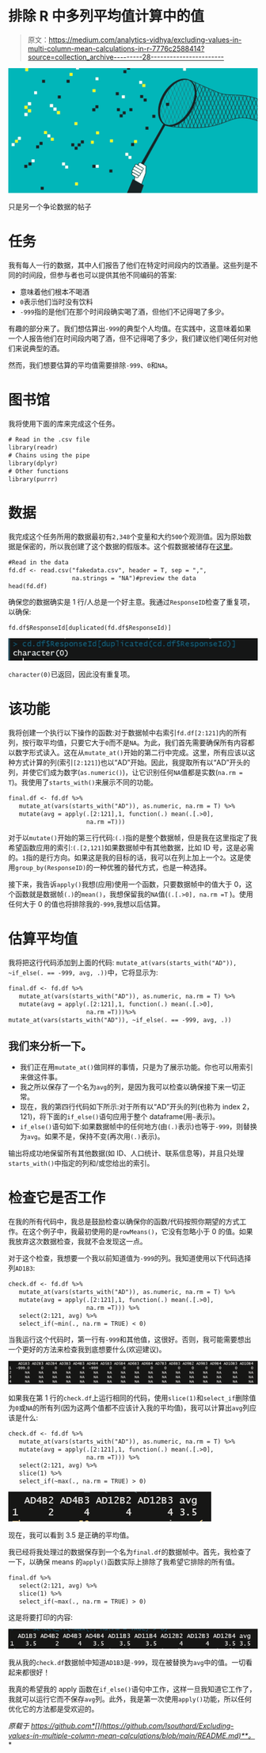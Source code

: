 # 排除 R 中多列平均值计算中的值

> 原文：<https://medium.com/analytics-vidhya/excluding-values-in-multi-column-mean-calculations-in-r-7776c2588414?source=collection_archive---------28----------------------->

![](img/4b1b13d3885d3a27d60d10470aa94f04.png)

只是另一个争论数据的帖子

# 任务

我有每人一行的数据，其中人们报告了他们在特定时间段内的饮酒量。这些列是不同的时间段，但参与者也可以提供其他不同编码的答案:

*   意味着他们根本不喝酒
*   `0`表示他们当时没有饮料
*   `-999`指的是他们在那个时间段确实喝了酒，但他们不记得喝了多少。

有趣的部分来了。我们想估算出`-999`的典型个人均值。在实践中，这意味着如果一个人报告他们在时间段内喝了酒，但不记得喝了多少，我们建议他们喝任何对他们来说典型的酒。

然而，我们想要估算的平均值需要排除`-999`、`0`和`NA`。

# 图书馆

我将使用下面的库来完成这个任务。

```
# Read in the .csv file 
library(readr) 
# Chains using the pipe 
library(dplyr) 
# Other functions 
library(purrr)
```

# 数据

我完成这个任务所用的数据最初有`2,348`个变量和大约`500`个观测值。因为原始数据是保密的，所以我创建了这个数据的假版本。这个假数据被储存在[这里](https://github.com/lsouthard/Excluding-values-in-multiple-column-mean-calculations/blob/main/fakedata.csv)。

```
#Read in the data
fd.df <- read.csv("fakedata.csv", header = T, sep = ",", 
                  na.strings = "NA")#preview the data
head(fd.df)
```

确保您的数据确实是 1 行/人总是一个好主意。我通过`ResponseID`检查了重复项，以确保:

```
fd.df$ResponseId[duplicated(fd.df$ResponseId)]
```

![](img/a650853778c4fdbff3dbe12225b3aa54.png)

`character(0)`已返回，因此没有重复项。

# 该功能

我将创建一个执行以下操作的函数:对于数据帧中右索引`fd.df[2:121]`内的所有列，按行取平均值，只要它大于`0`而不是`NA`。为此，我们首先需要确保所有内容都以数字形式读入。这在从`mutate_at()`开始的第二行中完成。这里，所有应该以这种方式计算的列(索引`[2:121]`)也以“AD”开始。因此，我提取所有以“AD”开头的列，并使它们成为数字(`as.numeric()`)，让它识别任何`NA`值都是实数(`na.rm = T`)。我使用了`starts_with()`来展示不同的功能。

```
final.df <- fd.df %>% 
   mutate_at(vars(starts_with("AD")), as.numeric, na.rm = T) %>%
   mutate(avg = apply(.[2:121],1, function(.) mean(.[.>0], 
                      na.rm =T)))
```

对于以`mutate()`开始的第三行代码:`(.)`指的是整个数据帧，但是我在这里指定了我希望函数应用的索引:`(.[2,121]`如果数据帧中有其他数据，比如 ID 号，这是必需的。`1`指的是行方向。如果这是我的目标的话，我可以在列上加上一个`2`。这是使用`group_by(ResponseID)`的一种优雅的替代方式，也是一种选择。

接下来，我告诉`apply()`我想(应用)使用一个函数，只要数据帧中的值大于 0，这个函数就是数据帧`(.)`的`mean()`，我想保留我的`NA`值(`(.[.>0], na.rm =T` )。使用任何大于 0 的值也将排除我的`-999`,我想以后估算。

# 估算平均值

我将把这行代码添加到上面的代码: `mutate_at(vars(starts_with("AD")), ~if_else(. == -999, avg, .))`中，它将显示为:

```
final.df <- fd.df %>% 
   mutate_at(vars(starts_with("AD")), as.numeric, na.rm = T) %>% 
   mutate(avg = apply(.[2:121],1, function(.) mean(.[.>0], 
                      na.rm =T)))%>% 
mutate_at(vars(starts_with("AD")), ~if_else(. == -999, avg, .))
```

## 我们来分析一下。

*   我们正在用`mutate_at()`做同样的事情，只是为了展示功能。你也可以用索引来做这件事。
*   我之所以保存了一个名为`avg`的列，是因为我可以检查以确保接下来一切正常。
*   现在，我的第四行代码如下所示:对于所有以“AD”开头的列(也称为 index 2，121)，将下面的`if_else()`语句应用于整个 dataframe(用`~`表示)。
*   `if_else()`语句如下:如果数据帧中的任何地方(由`(.)`表示)也等于`-999`，则替换为`avg`。如果不是，保持不变(再次用`(.)`表示)。

输出将成功地保留所有其他数据(如 ID、人口统计、联系信息等)，并且只处理`starts_with()`中指定的列和/或您给出的索引。

# 检查它是否工作

在我的所有代码中，我总是鼓励检查以确保你的函数/代码按照你期望的方式工作。在这个例子中，我最初使用的是`rowMeans()`，它没有忽略小于 0 的值。如果我放弃这次数据检查，我就不会发现这一点。

对于这个检查，我想要一个我以前知道值为`-999`的列。我知道使用以下代码选择列`AD1B3`:

```
check.df <- fd.df %>% 
   mutate_at(vars(starts_with("AD")), as.numeric, na.rm = T) %>% 
   mutate(avg = apply(.[2:121],1, function(.) mean(.[.>0], 
                      na.rm =T))) %>% 
   select(2:121, avg) %>% 
   select_if(~min(., na.rm = TRUE) < 0)
```

当我运行这个代码时，第一行有`-999`和其他值，这很好。否则，我可能需要想出一个更好的方法来检查我到底想要什么(欢迎建议)。

![](img/0503d862d6731b7c89e3f942f78eb4e5.png)

如果我在第 1 行的`check.df`上运行相同的代码，使用`slice(1)`和`select_if`删除值为`0`或`NA`的所有列(因为这两个值都不应该计入我的平均值)，我可以计算出`avg`列应该是什么:

```
check.df <- fd.df %>% 
   mutate_at(vars(starts_with("AD")), as.numeric, na.rm = T) %>% 
   mutate(avg = apply(.[2:121],1, function(.) mean(.[.>0], 
                      na.rm =T))) %>% 
   select(2:121, avg) %>% 
   slice(1) %>% 
   select_if(~max(., na.rm = TRUE) > 0)
```

![](img/265b6a95bb8f0a379c0eb850471ed376.png)

现在，我可以看到 3.5 是正确的平均值。

我已经将我处理过的数据保存到一个名为`final.df`的数据帧中。首先，我检查了一下，以确保 means 的`apply()`函数实际上排除了我希望它排除的所有值。

```
final.df %>% 
   select(2:121, avg) %>% 
   slice(1) %>% 
   select_if(~max(., na.rm = TRUE) > 0)
```

这是将要打印的内容:

![](img/391f3f80022c6b8ea543fc46179f7bc1.png)

我从我的`check.df`数据帧中知道`AD1B3`是`-999`，现在被替换为`avg`中的值。一切看起来都很好！

我真的希望我的 apply 函数在`if_else()`语句中工作，这样一旦我知道它工作了，我就可以运行它而不保存`avg`列。此外，我是第一次使用`apply()`功能，所以任何优化它的方法都是受欢迎的。

*原载于 https://github.com*[](https://github.com/lsouthard/Excluding-values-in-multiple-column-mean-calculations/blob/main/README.md)**。**